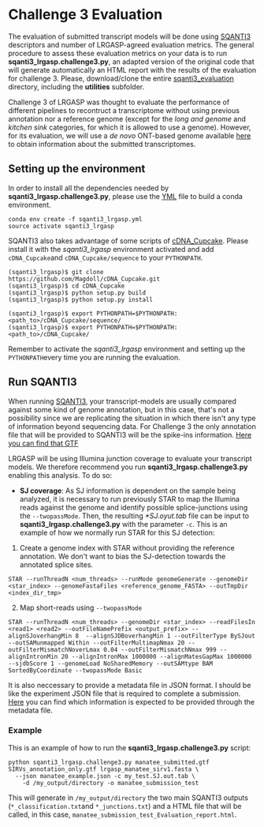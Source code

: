 # Challenge 3 Evaluation

The evaluation of submitted transcript models will be done using [SQANTI3](https://github.com/ConesaLab/SQANTI3) descriptors and number of LRGASP-agreed evaluation metrics. The general procedure to assess these evaluation metrics on your data is to run **sqanti3_lrgasp.challenge3.py**, an adapted version of the original code that will generate automatically an HTML report with the results of the evaluation for challenge 3. Please, download/clone the entire [sqanti3_evaluation](https://github.com/LRGASP/lrgasp-challenge-3-evaluation.git) directory, including the **utilities** subfolder.

Challenge 3 of LRGASP was thought to evaluate the performance of different pipelines to recontruct a transcriptome without using previous annotation nor a reference genome (except for the *long and genome* and *kitchen sink* categories, for which it is allowed to use a genome). However, for its evaluation, we will use a *de novo* ONT-based genome available [here](https://www.synapse.org/#!Synapse:syn25683366) to obtain information about the submitted transcriptomes.

## Setting up the environment

In order to install all the dependencies needed by **sqanti3_lrgasp.challenge3.py**, please use the [YML](https://github.com/LRGASP/lrgasp-challenge-3-evaluation/blob/main/sqanti3_lrgasp.yml) file to build a conda environment. 

```
conda env create -f sqanti3_lrgasp.yml
source activate sqanti3_lrgasp
```

SQANTI3 also takes advantage of some scripts of [cDNA_Cupcake](https://github.com/Magdoll/cDNA_Cupcake/wiki#install). Please install it with the *sqanti3_lrgasp* environment activated and add `cDNA_Cupcake`and `cDNA_Cupcake/sequence` to your `PYTHONPATH`.

```
(sqanti3_lrgasp)$ git clone https://github.com/Magdoll/cDNA_Cupcake.git
(sqanti3_lrgasp)$ cd cDNA_Cupcake
(sqanti3_lrgasp)$ python setup.py build
(sqanti3_lrgasp)$ python setup.py install

(sqanti3_lrgasp)$ export PYTHONPATH=$PYTHONPATH:<path_to>/cDNA_Cupcake/sequence/
(sqanti3_lrgasp)$ export PYTHONPATH=$PYTHONPATH:<path_to>/cDNA_Cupcake/

```

Remember to activate the *sqanti3_lrgasp* environment and setting up the `PYTHONPATH`every time you are running the evaluation.

## Run SQANTI3

When running [SQANTI3](https://github.com/ConesaLab/SQANTI3), your transcript-models are usually compared against some kind of genome annotation, but in this case, that's not a possibility since we are replicating the situation in which there isn't any type of information beyond sequencing data. For Challenge 3 the only annotation file that will be provided to SQANTI3 will be the spike-ins information. [Here you can find that GTF](https://github.com/FJPardoPalacios/lrgasp-challenge-3-evaluation_test/blob/main/utilities/SIRVs_annotation_only.gtf)

LRGASP will be using Illumina junction coverage to evaluate your transcript models. We therefore recommend you run **sqanti3_lrgasp.challenge3.py** enabling this analysis. To do so:

-   **SJ coverage**:  As SJ information is dependent on the sample being analyzed, it is necessary to run previously STAR to map the Illumina reads against the genome and identify possible splice-junctions using the `--twopassMode`. Then, the resulting _*SJ.oyut.tab_ file can be input to **sqanti3_lrgasp.challenge3.py** with the parameter `-c`. This is an example of how we normally run STAR for this SJ detection:

1. Create a genome index with STAR without providing the reference annotation. We don't want to bias the SJ-detection towards the annotated splice sites.

```
STAR --runThreadN <num_threads> --runMode genomeGenerate --genomeDir <star_index> --genomeFastaFiles <reference_genome_FASTA> --outTmpDir <index_dir_tmp> 
```

2. Map short-reads using `--twopassMode`

```
STAR --runThreadN <num_threads> --genomeDir <star_index> --readFilesIn <read1> <read2> --outFileNamePrefix <output_prefix> --alignSJoverhangMin 8  --alignSJDBoverhangMin 1 --outFilterType BySJout --outSAMunmapped Within --outFilterMultimapNmax 20 --outFilterMismatchNoverLmax 0.04 --outFilterMismatchNmax 999 --alignIntronMin 20 --alignIntronMax 1000000 --alignMatesGapMax 1000000 --sjdbScore 1 --genomeLoad NoSharedMemory --outSAMtype BAM SortedByCoordinate --twopassMode Basic
```

It is also neccessary to provide a metadata file in JSON format. I should be like the experiment JSON file that is required to complete a submission. [Here](https://lrgasp.github.io/lrgasp-submissions/docs/metadata.html#experimentjson) you can find which information is expected to be provided through the metadata file.

### Example

This is an example of how to run the **sqanti3_lrgasp.challenge3.py** script:

```
python sqanti3_lrgasp.challenge3.py manatee_submitted.gtf SIRVs_annotation_only.gtf lrgasp_manatee_sirv1.fasta \
  --json manatee_example.json -c my_test.SJ.out.tab \
	-d /my_output/directory -o manatee_submission_test
```

This will generate in `/my_output/directory` the two main SQANTI3 outputs (`*_classification.txt`and `*_junctions.txt`) and a HTML file that will be called, in this case, `manatee_submission_test_Evaluation_report.html`.
